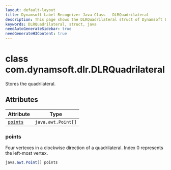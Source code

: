 ```yaml
---
layout: default-layout
title: Dynamsoft Label Recognizer Java Class - DLRQuadrilateral
description: This page shows the DLRQuadrilateral struct of Dynamsoft Label Recognizer for Java Language.
keywords: DLRQuadrilateral, struct, java
needAutoGenerateSidebar: true
needGenerateH3Content: true
---
```



# class com.dynamsoft.dlr.DLRQuadrilateral
Stores the quadrilateral.  


## Attributes
  
| Attribute | Type |
|---------- | ---- |
| [`points`](#points) | `java.awt.Point[]` |


### points
Four vertexes in a clockwise direction of a quadrilateral. Index 0 represents the left-most vertex. 
```java
java.awt.Point[] points
```



